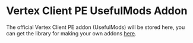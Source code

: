 # Vertex Client PE UsefulMods Addon
The official Vertex Client PE addon (UsefulMods) will be stored here, you can get the library for making your own addons [here](https://github.com/Vertex-Client/Vertex-Client-PE-Addon-Library/releases).
